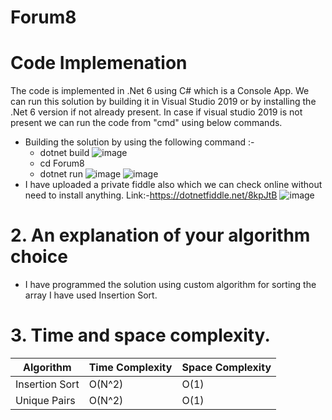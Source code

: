 # Forum8

# Code Implemenation
The code is implemented in .Net 6 using C# which is a Console App.
We can run this solution by building it in Visual Studio 2019 or by installing the .Net 6 version if not already present.
In case if visual studio 2019 is not present we can run the code from "cmd" using below commands.
  - Building the solution by using the following command :-
     - dotnet build
      ![image](https://github.com/hpissei/Forum8/assets/32298685/7580a573-1b10-41c2-89a3-e7ac09a2c129)
     - cd Forum8
     - dotnet run
      ![image](https://github.com/hpissei/Forum8/assets/32298685/c606ec3c-8550-4a9b-a05e-3f7484ab45e7)
      ![image](https://github.com/hpissei/Forum8/assets/32298685/005caa8f-c58f-4abf-9fb5-f0fde369bdd7)
 - I have uploaded a private fiddle also which we can check online without need to install anything. Link:-https://dotnetfiddle.net/8kpJtB
      ![image](https://github.com/hpissei/Forum8/assets/32298685/f1fd9b7b-d390-48ea-b149-00531b2699f6)

# 2. An explanation of your algorithm choice
  - I have programmed the solution using custom algorithm for sorting the array I have used Insertion Sort.
    
# 3. Time and space complexity.

| Algorithm      | Time Complexity | Space Complexity |
|--------------- | --------------- | ---------------- |
| Insertion Sort |  O(N^2)         |	O(1)            |
| Unique Pairs   |  O(N^2)	       |  O(1)            |




  
